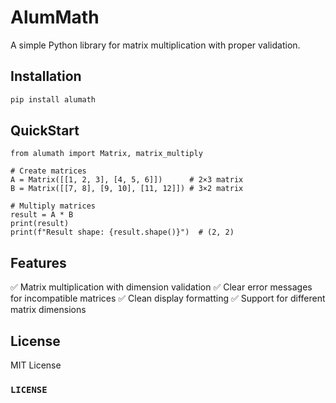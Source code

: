 # AlumMath

A simple Python library for matrix multiplication with proper validation.

## Installation

```bash
pip install alumath
```
## QuickStart

```
from alumath import Matrix, matrix_multiply

# Create matrices
A = Matrix([[1, 2, 3], [4, 5, 6]])      # 2×3 matrix  
B = Matrix([[7, 8], [9, 10], [11, 12]]) # 3×2 matrix

# Multiply matrices
result = A * B
print(result)
print(f"Result shape: {result.shape()}")  # (2, 2)
```

## Features

✅ Matrix multiplication with dimension validation
✅ Clear error messages for incompatible matrices
✅ Clean display formatting
✅ Support for different matrix dimensions

## License
MIT License

### `LICENSE`

